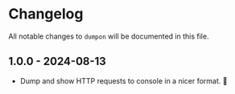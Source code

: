 # Changelog

All notable changes to `dumpon` will be documented in this file.

## 1.0.0 - 2024-08-13

- Dump and show HTTP requests to console in a nicer format. 🚀

